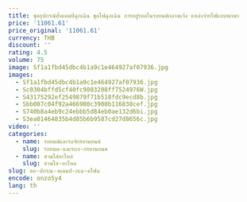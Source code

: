 ```yaml
---
title: ชุดอุปกรณ์ตั้งแคมป์ฉุกเฉิน ชุดไฟฉุกเฉิน การอยู่รอดในรถยนต์กลางแจ้ง แหล่งจ่ายไฟแบบพกพา
price: '11061.61'
price_original: '11061.61'
currency: THB
discount: ''
rating: 4.5
volume: 75
image: Sf1a1fbd45dbc4b1a9c1e464927af07936.jpg
images:
  - Sf1a1fbd45dbc4b1a9c1e464927af07936.jpg
  - Sc0304bffd5cf40fc9803208ff7524976W.jpg
  - S43175292ef2549879f71b518fdc9ecd8b.jpg
  - Sbb087c04f92a466980c3908b116838cef.jpg
  - S740b8a4eb9c24ebbb5d84eb0ae132d6bi.jpg
  - S3ea01464835b4d85b6b9587cd27d8656c.jpg
video: ''
categories:
  - name: รถยนต์และรถจักรยานยนต์
    slug: รถยนต-และรถจ-กรยานยนต
  - name: สวมใส่อะไหล่
    slug: สวมใส-อะไหล
slug: ดอ-ปกรณ-งแคมป-กเฉ-ดไฟฉ
encode: onzo5y4
lang: th
---
```

  